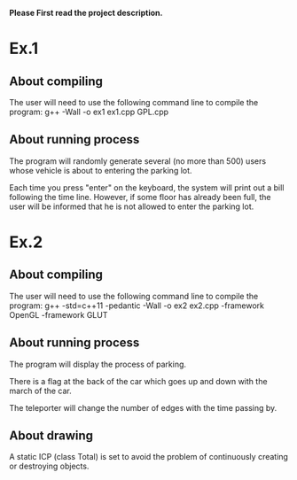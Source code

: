 **Please First read the project description.**

# Ex.1

## About compiling

The user will need to use the following command line to compile the program:
g++ -Wall -o ex1 ex1.cpp GPL.cpp 

## About running process

The program will randomly generate several (no more than 500) users whose vehicle is about to entering the parking lot.

Each time you press "enter" on the keyboard, the system will print out a bill following the time line. However, if some floor has already been full, the user will be informed that he is not allowed to enter the parking lot.

# Ex.2

## About compiling

The user will need to use the following command line to compile the program:
g++ -std=c++11 -pedantic -Wall -o ex2 ex2.cpp -framework OpenGL -framework GLUT

## About running process

The program will display the process of parking.

There is a flag at the back of the car which goes up and down with the march of the car.

The teleporter will change the number of edges with the time passing by.

## About drawing

A static ICP (class Total) is set to avoid the problem of continuously creating or destroying objects.

